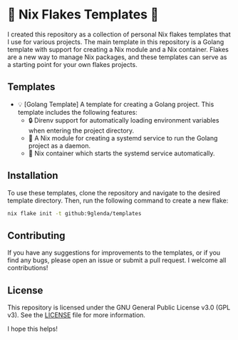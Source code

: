 

# 🎉 Nix Flakes Templates 🎉

I created this repository as a collection of personal Nix flakes templates that I use for various projects. The main template in this repository is a Golang template with support for creating a Nix module and a Nix container. Flakes are a new way to manage Nix packages, and these templates can serve as a starting point for your own flakes projects.

## Templates

- 💡 [Golang Template] A template for creating a Golang project. This template includes the following features:
  - 🔒 Direnv support for automatically loading environment variables when entering the project directory.
  - 🚀 A Nix module for creating a systemd service to run the Golang project as a daemon.
  - 🐳 Nix container which starts the systemd service automatically.

## Installation

To use these templates, clone the repository and navigate to the desired template directory. Then, run the following command to create a new flake:

```sh
nix flake init -t github:9glenda/templates
```

## Contributing

If you have any suggestions for improvements to the templates, or if you find any bugs, please open an issue or submit a pull request. I welcome all contributions!

## License

This repository is licensed under the GNU General Public License v3.0 (GPL v3). See the [LICENSE](https://chat.openai.com/LICENSE) file for more information.

I hope this helps!
